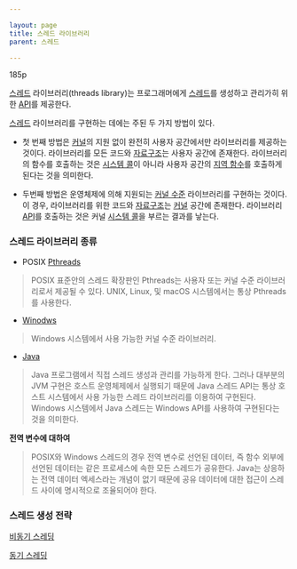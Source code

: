 ```yaml
---

layout: page
title: 스레드 라이브러리
parent: 스레드

---
```



185p

[스레드](스레드.html) 라이브러리(threads library)는 프로그래머에게 [스레드](스레드.html)를 생성하고 관리가히 위한 [API](API.html)를 제공한다.

[스레드](스레드.html) 라이브러리를 구현하는 데에는 주된 두 가지 방법이 있다.

* 첫 번째 방법은 [커널](커널.html)의 지원 없이 완전히 사용자 공간에서만 라이브러리를 제공하는 것이다.
라이브러리를 모든 코드와 [자료구조](자료구조.html)는 사용자 공간에 존재한다. 라이브러리의 함수를 호출하는 것은 [시스템 콜](시스템-콜.html)이 아니라 사용자 공간의 [지역 함수](지역-함수.html)를 호출하게 된다는 것을 의미한다.

* 두번째 방법은 운영체제에 의해 지원되는 [커널 수준](커널-수준.html) 라이브러리를 구현하는 것이다. 이 경우, 라이브러리를 위한 코드와 [자료구조](자료구조.html)는 [커널](커널.html) 공간에 존재한다. 라이브러리 [API](API.html)를 호출하는 것은 커널 [시스템 콜](시스템-콜.html)을 부르는 결과를 낳는다.

### 스레드 라이브러리 종류

* POSIX [Pthreads](Pthreads.html)

> POSIX 표준안의 스레드 확장판인 Pthreads는 사용자 또는 커널 수준 라이브러리로서 제공될 수 있다.
> UNIX, Linux, 및 macOS 시스템에서는 통상 Pthreads를 사용한다.

* [Winodws](Windows-스레드-라이브러리.html)

> Windows 시스템에서 사용 가능한 커널 수준 라이브러리.

* [Java](Java-스레드-라이브러리.html)

> Java 프로그램에서 직접 스레드 생성과 관리를 가능하게 한다.
> 그러나 대부분의 JVM 구현은 호스트 운영체제에서 실행되기 때문에 Java 스레드 API는 통상 호스트 시스템에서 사용 가능한 스레드 라이브러리를 이용하여 구현된다.
> Windows 시스템에서 Java 스레드는 Windows API를 사용하여 구현된다는 것을 의미한다.

**전역 변수에 대하여**

> POSIX와 Windows 스레드의 경우 전역 변수로 선언된 데이터, 즉 함수 외부에 선언된 데이터는 같은 프로세스에 속한 모든 스레드가 공유한다.
> Java는 상응하는 전역 데이터 엑세스라는 개념이 없기 때문에 공유 데이터에 대한 접근이 스레드 사이에 명시적으로 조율되어야 한다.

### 스레드 생성 전략

[비동기 스레딩](비동기-스레딩.html)

[동기 스레딩](동기-스레딩.html)